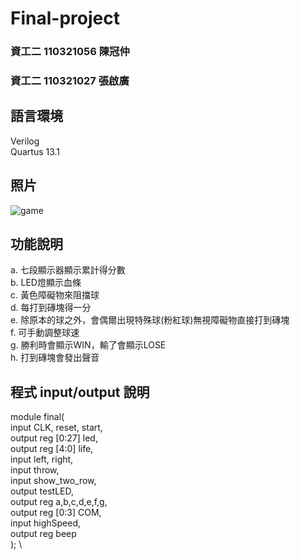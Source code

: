# Final-project
### 資工二 110321056 陳冠仲 
### 資工二 110321027 張啟廣
## 語言環境
Verilog \
Quartus 13.1
## 照片
  ![game](https://user-images.githubusercontent.com/122383629/211610812-e33b9299-2bb5-463a-83ac-d4cdb30b7008.jpg)
## 功能說明
a. 七段顯示器顯示累計得分數 \
b. LED燈顯示血條 \
c. 黃色障礙物來阻擋球 \
d. 每打到磚塊得一分 \
e. 除原本的球之外，會偶爾出現特殊球(粉紅球)無視障礙物直接打到磚塊 \
f. 可手動調整球速 \
g. 勝利時會顯示WIN，輸了會顯示LOSE \
h. 打到磚塊會發出聲音 
## 程式 input/output 說明
module final( \
	input CLK, reset, start, \
	output reg [0:27] led, \
	output reg [4:0] life, \
	input left, right, \
	input throw, \
	input show_two_row, \
	output testLED, \
	output reg a,b,c,d,e,f,g, \
	output reg [0:3] COM, \
	input highSpeed, \
	output reg beep \
); \

